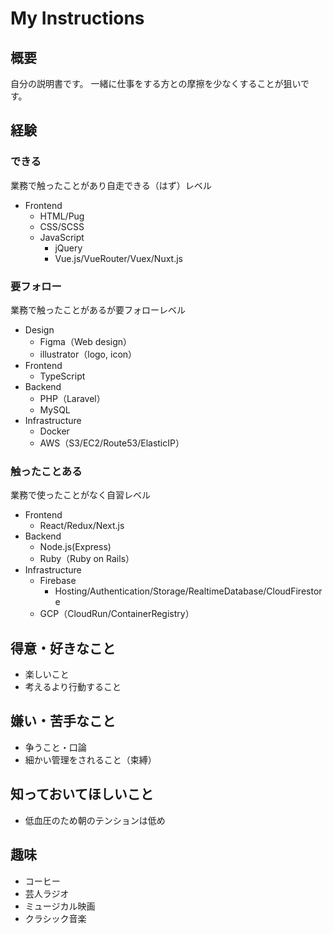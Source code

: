 # My Instructions

## 概要

自分の説明書です。
一緒に仕事をする方との摩擦を少なくすることが狙いです。

## 経験
### できる
業務で触ったことがあり自走できる（はず）レベル
- Frontend
    - HTML/Pug
    - CSS/SCSS
    - JavaScript
        - jQuery
        - Vue.js/VueRouter/Vuex/Nuxt.js

### 要フォロー
業務で触ったことがあるが要フォローレベル
- Design
    - Figma（Web design）
    - illustrator（logo, icon）
- Frontend
    - TypeScript
- Backend
    - PHP（Laravel）
    - MySQL
- Infrastructure
    - Docker
    - AWS（S3/EC2/Route53/ElasticIP）

### 触ったことある
業務で使ったことがなく自習レベル
- Frontend
    - React/Redux/Next.js
- Backend
    - Node.js(Express)
    - Ruby（Ruby on Rails）
- Infrastructure
    - Firebase
        - Hosting/Authentication/Storage/RealtimeDatabase/CloudFirestore
    - GCP（CloudRun/ContainerRegistry）

## 得意・好きなこと
- 楽しいこと
- 考えるより行動すること

## 嫌い・苦手なこと
- 争うこと・口論
- 細かい管理をされること（束縛）

## 知っておいてほしいこと
- 低血圧のため朝のテンションは低め

## 趣味
- コーヒー
- 芸人ラジオ
- ミュージカル映画
- クラシック音楽
